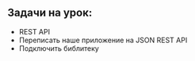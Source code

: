 ## Задачи на урок:

- REST API
- Переписать наше приложение на JSON REST API
- Подключить библитеку

